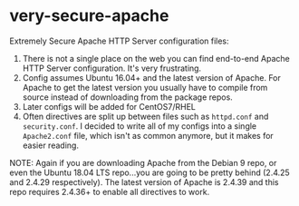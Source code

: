 # very-secure-apache
Extremely Secure Apache HTTP Server configuration files:

1. There is not a single place on the web you can find end-to-end Apache HTTP Server configuration. It's very frustrating. 
2. Config assumes Ubuntu 16.04+ and the latest version of Apache. For Apache to get the latest version you usually have to compile from source instead of downloading from the package repos. 
3. Later configs will be added for CentOS7/RHEL
4. Often directives are split up between files such as `httpd.conf` and `security.conf`. I decided to write all of my configs into a single `Apache2.conf` file, which isn't as common anymore, but it makes for easier reading.


NOTE:
Again if you are downloading Apache from the Debian 9 repo, or even the Ubuntu 18.04 LTS repo...you are going to be pretty behind (2.4.25 and 2.4.29 respectively). The latest version of Apache is 2.4.39 and this repo requires 2.4.36+ to enable all directives to work.
